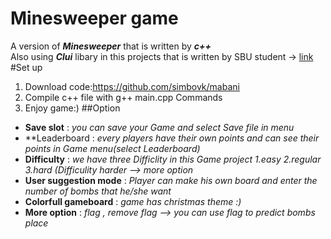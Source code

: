 # Minesweeper game
A version of ***Minesweeper*** that is written by ***c++***</br>
Also using ***Clui*** libary in this projects that is written by SBU student -> [link](https://github.com/SBU-CE/clui)</br>
#Set up
1. Download code:https://github.com/simbovk/mabani
2. Compile c++ file with g++ main.cpp Commands
3. Enjoy game:)
##Option
* **Save slot** : *you can save your Game and select Save file in menu*
* **Leaderboard : *every players have their own points and can see their points in Game menu(select Leaderboard)*
* **Difficulty** : *we have three Difficlity in this Game project 1.easy 2.regular 3.hard (Difficulity harder --> more option*
* **User suggestion mode** : *Player can make his own board and enter the number of bombs that he/she want*
* **Colorfull gameboard** : *game has christmas theme :)*
* **More option** : *flag  , remove flag --> you can use flag to predict bombs place*
